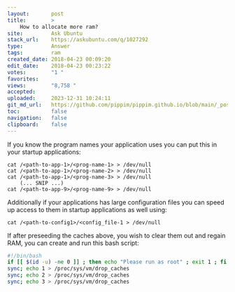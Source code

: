 ```yaml
---
layout:       post
title:        >
    How to allocate more ram?
site:         Ask Ubuntu
stack_url:    https://askubuntu.com/q/1027292
type:         Answer
tags:         ram
created_date: 2018-04-23 00:09:20
edit_date:    2018-04-23 00:23:22
votes:        "1 "
favorites:    
views:        "8,758 "
accepted:     
uploaded:     2023-12-31 10:24:11
git_md_url:   https://github.com/pippim/pippim.github.io/blob/main/_posts/2018/2018-04-23-How-to-allocate-more-ram_.md
toc:          false
navigation:   false
clipboard:    false
---
```


If you know the program names your application uses you can put this in your startup applications:

``` 
cat /<path-to-app-1>/<prog-name-1> > /dev/null
cat /<path-to-app-1>/<prog-name-2> > /dev/null
cat /<path-to-app-1>/<prog-name-3> > /dev/null
    (... SNIP ...)
cat /<path-to-app-9>/<prog-name-9> > /dev/null
```

Additionally if your applications has large configuration files you can speed up access to them in startup applications as well using:

``` 
cat /<path-to-config1>/<config_file-1 > /dev/null
```

If after preseeding the caches above, you wish to clear them out and regain RAM, you can create and run this bash script:

``` bash
#!/bin/bash
if [[ $(id -u) -ne 0 ]] ; then echo "Please run as root" ; exit 1 ; fi
sync; echo 1 > /proc/sys/vm/drop_caches
sync; echo 2 > /proc/sys/vm/drop_caches
sync; echo 3 > /proc/sys/vm/drop_caches
```


